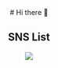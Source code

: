 

<!--
**wdyneed/wdyneed** is a ✨ _special_ ✨ repository because its `README.md` (this file) appears on your GitHub profile.

Here are some ideas to get you started:

- 🔭 I’m currently working on ...
- 🌱 I’m currently learning ...
- 👯 I’m looking to collaborate on ...
- 🤔 I’m looking for help with ...
- 💬 Ask me about ...
- 📫 How to reach me: ...
- 😄 Pronouns: ...
- ⚡ Fun fact: ...
-->


<div align="center">
 # Hi there 👋
 
  ## SNS List
 <a href="https://blog.naver.com/zlsoq" target="_blank"><img src="https://img.shields.io/badge/Blog-gray?style=flat-square&logo=naver&logoColor=#03C75A"/></a>
</div>


